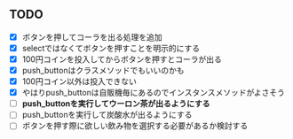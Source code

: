 ## TODO
* [x] ボタンを押してコーラを出る処理を追加
* [x] selectではなくてボタンを押すことを明示的にする
* [x] 100円コインを投入してからボタンを押すとコーラが出る
* [x] push_buttonはクラスメソッドでもいいのかも
* [x] 100円コイン以外は投入できない
* [x] やはりpush_buttonは自販機毎にあるのでインスタンスメソッドがよさそう
* [ ] **push_buttonを実行してウーロン茶が出るようにする**
* [ ] push_buttonを実行して炭酸水が出るようにする
* [ ] ボタンを押す際に欲しい飲み物を選択する必要があるか検討する
